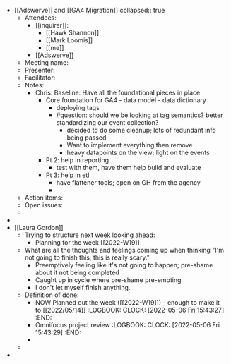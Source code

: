 - [[Adswerve]] and [[GA4 Migration]]
  collapsed:: true
	- Attendees:
		- [[inquirer]]:
			- [[Hawk Shannon]]
			- [[Mark Loomis]]
			- [[me]]
		- [[Adswerve]]
	- Meeting name:
	- Presenter:
	- Facilitator:
	- Notes:
		- Chris: Baseline: Have all the foundational pieces in place
			- Core foundation for GA4 - data model - data dictionary
				- deploying tags
				- #question: should we be looking at tag semantics? better standardizing our event collection?
					- decided to do some cleanup; lots of redundant info being passed
					- Want to implement everything then remove
					- heavy datapoints on the view; light on the events
			- Pt 2: help in reporting
				- test with them, have them help build and evaluate
			- Pt 3: help in etl
				- have flattener tools; open on GH from the agency
				-
	- Action items:
	- Open issues:
	-
-
- [[Laura Gordon]]
	- Trying to structure next week looking ahead:
		- Planning for the week [[2022-W19]]
	- What are all the thoughts and feelings coming up when thinking "I'm not going to finish this; this is really scary."
		- Preemptively feeling like it's not going to happen; pre-shame about it not being completed
		- Caught up in cycle where pre-shame pre-empting
		- I don't let myself finish anything.
	- Definition of done:
		- NOW Planned out the week ([[2022-W19]]) - enough to make it to [[2022/05/14]]
		  :LOGBOOK:
		  CLOCK: [2022-05-06 Fri 15:43:27]
		  :END:
		- Omnifocus project review
		  :LOGBOOK:
		  CLOCK: [2022-05-06 Fri 15:43:29]
		  :END:
		-
	-
-